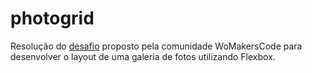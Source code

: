 # photogrid

Resolução do [desafio](https://github.com/WoMakersCode/challenges-front-end/issues/6) proposto pela comunidade WoMakersCode para desenvolver o layout de uma galeria de fotos utilizando Flexbox.

